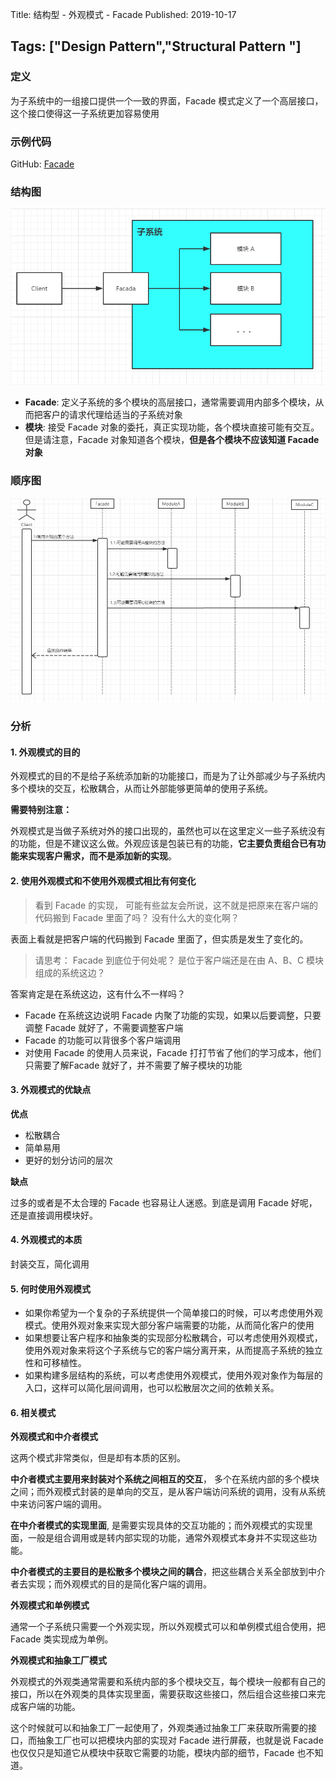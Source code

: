 Title: 结构型 - 外观模式 - Facade
Published: 2019-10-17

Tags: ["Design Pattern","Structural Pattern "]
---
### 定义
为子系统中的一组接口提供一个一致的界面，Facade 模式定义了一个高层接口，这个接口使得这一子系统更加容易使用

### 示例代码
GitHub: [Facade](https://github.com/nightqbk/NK.DesignPattern/tree/master/NK.StructuralPatterns/NK.StructuralPatterns.Facade)

### 结构图
![Structure diagram](../../assets/images/design-patterns/6-1.png)

- **Facade**: 定义子系统的多个模块的高层接口，通常需要调用内部多个模块，从而把客户的请求代理给适当的子系统对象
- **模块**: 接受 Facade 对象的委托，真正实现功能，各个模块直接可能有交互。但是请注意，Facade 对象知道各个模块，**但是各个模块不应该知道 Facade 对象**
### 顺序图
![sequence diagram](../../assets/images/design-patterns/6-2.png)

### 分析

#### 1. 外观模式的目的

外观模式的目的不是给子系统添加新的功能接口，而是为了让外部减少与子系统内多个模块的交互，松散耦合，从而让外部能够更简单的使用子系统。

**需要特别注意：**

外观模式是当做子系统对外的接口出现的，虽然也可以在这里定义一些子系统没有的功能，但是不建议这么做。外观应该是包装已有的功能，**它主要负责组合已有功能来实现客户需求，而不是添加新的实现**。

#### 2. 使用外观模式和不使用外观模式相比有何变化

> 看到 Facade 的实现， 可能有些盆友会所说，这不就是把原来在客户端的代码搬到 Facade 里面了吗？ 没有什么大的变化啊？

表面上看就是把客户端的代码搬到 Facade 里面了，但实质是发生了变化的。

> 请思考： Facade 到底位于何处呢？ 是位于客户端还是在由 A、B、C 模块组成的系统这边？

答案肯定是在系统这边，这有什么不一样吗？

- Facade 在系统这边说明 Facade 内聚了功能的实现，如果以后要调整，只要调整 Facade 就好了，不需要调整客户端
- Facade 的功能可以背很多个客户端调用
- 对使用 Facade 的使用人员来说，Facade 打打节省了他们的学习成本，他们只需要了解Facade 就好了，并不需要了解子模块的功能

#### 3. 外观模式的优缺点

**优点**

- 松散耦合
- 简单易用
- 更好的划分访问的层次

**缺点**

过多的或者是不太合理的 Facade 也容易让人迷惑。到底是调用 Facade 好呢，还是直接调用模块好。

#### 4. 外观模式的本质

封装交互，简化调用

#### 5. 何时使用外观模式

- 如果你希望为一个复杂的子系统提供一个简单接口的时候，可以考虑使用外观模式。使用外观对象来实现大部分客户端需要的功能，从而简化客户的使用
- 如果想要让客户程序和抽象类的实现部分松散耦合，可以考虑使用外观模式，使用外观对象来将这个子系统与它的客户端分离开来，从而提高子系统的独立性和可移植性。
- 如果构建多层结构的系统，可以考虑使用外观模式，使用外观对象作为每层的入口，这样可以简化层间调用，也可以松散层次之间的依赖关系。

#### 6. 相关模式

**外观模式和中介者模式**

这两个模式非常类似，但是却有本质的区别。

**中介者模式主要用来封装对个系统之间相互的交互**， 多个在系统内部的多个模块之间；而外观模式封装的是单向的交互，是从客户端访问系统的调用，没有从系统中来访问客户端的调用。

**在中介者模式的实现里面**, 是需要实现具体的交互功能的；而外观模式的实现里面，一般是组合调用或是转内部实现的功能，通常外观模式本身并不实现这些功能。

**中介者模式的主要目的是松散多个模块之间的耦合**，把这些耦合关系全部放到中介者去实现；而外观模式的目的是简化客户端的调用。

**外观模式和单例模式**

通常一个子系统只需要一个外观实现，所以外观模式可以和单例模式组合使用，把 Facade 类实现成为单例。

**外观模式和抽象工厂模式**

外观模式的外观类通常需要和系统内部的多个模块交互，每个模块一般都有自己的接口，所以在外观类的具体实现里面，需要获取这些接口，然后组合这些接口来完成客户端的功能。

这个时候就可以和抽象工厂一起使用了，外观类通过抽象工厂来获取所需要的接口，而抽象工厂也可以把模块内部的实现对 Facade 进行屏蔽，也就是说 Facade 也仅仅只是知道它从模块中获取它需要的功能，模块内部的细节，Facade 也不知道。










